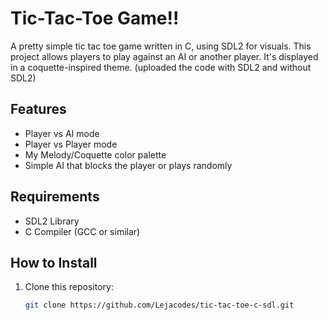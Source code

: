 # Tic-Tac-Toe Game!!

A pretty simple tic tac toe game written in C, using SDL2 for visuals.
This project allows players to play against an AI or another player.
It's displayed in a coquette-inspired theme.
(uploaded the code with SDL2 and without SDL2)

## Features
- Player vs AI mode
- Player vs Player mode
- My Melody/Coquette color palette
- Simple AI that blocks the player or plays randomly

## Requirements
- SDL2 Library
- C Compiler (GCC or similar)

## How to Install
1. Clone this repository:
   ```bash
   git clone https://github.com/Lejacodes/tic-tac-toe-c-sdl.git
